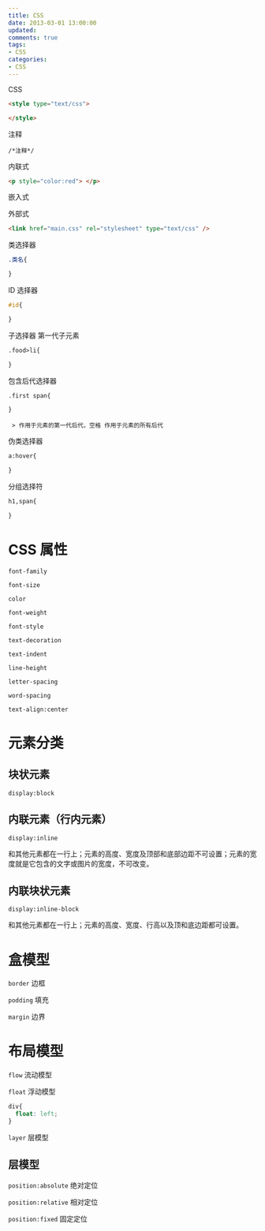 ```yaml
---
title: CSS
date: 2013-03-01 13:00:00
updated:
comments: true
tags:
- CSS
categories:
- CSS
---
```


CSS

<!--more-->

```html
<style type="text/css">

</style>
```

注释

`/*注释*/`

内联式

```html
<p style="color:red"> </p>
```

嵌入式

外部式

```html
<link href="main.css" rel="stylesheet" type="text/css" />
```

类选择器

```css
.类名{

}
```

ID 选择器

```css
#id{

}
```

子选择器 第一代子元素

```html
.food>li{

}
```

包含后代选择器

```html
.first span{

}
```

` > 作用于元素的第一代后代，空格 作用于元素的所有后代`

伪类选择器

```html
a:hover{

}
```

分组选择符

```html
h1,span{

}
```

# CSS 属性

`font-family`

`font-size`

`color`

`font-weight`

`font-style`

`text-decoration`

`text-indent`

`line-height`

`letter-spacing`

`word-spacing`

`text-align:center`

# 元素分类

## 块状元素

`display:block`

## 内联元素（行内元素）

`display:inline`

和其他元素都在一行上；元素的高度、宽度及顶部和底部边距不可设置；元素的宽度就是它包含的文字或图片的宽度，不可改变。

## 内联块状元素

`display:inline-block`

和其他元素都在一行上；元素的高度、宽度、行高以及顶和底边距都可设置。

# 盒模型

`border` 边框

`podding` 填充

`margin` 边界

# 布局模型

`flow` 流动模型

`float` 浮动模型

```css
div{
  float: left;
}
```

`layer` 层模型

## 层模型

`position:absolute` 绝对定位

`position:relative` 相对定位

`position:fixed` 固定定位
